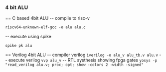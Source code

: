 ### 4 bit ALU
== C based 4bit ALU
-- compile to risc-v
```
riscv64-unknown-elf-gcc -o alu alu.c
```
-- execute using spike
```
spike pk alu
```
== Verilog 4bit ALU
-- compiler verilog
```iverilog -o alu_v alu_tb.v alu.v```
-- execute verilog
```vvp alu_v```
-- RTL systhesis showing fpga gates
```yosys -p "read_verilog alu.v; proc; opt; show -colors 2 -width -signed"```
